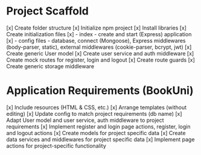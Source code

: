 # Project Scaffold

[x] Create folder structure
[x] Initialize npm project
[x] Install libraries
[x] Create initialization files
[x] - index - create and start (Express) application
[x] - config files - database, connect (Mongoose), Express middlewares (body-parser, static), external middlewares (cookie-parser, bcrypt, jwt)
[x] Create generic User model
[x] Create user service and auth middleware
[x] Create mock routes for register, login and logout
[x] Create route guards
[x] Create generic storage middleware

# Application Requirements (BookUni)

[x] Include resources (HTML & CSS, etc.)
[x] Arrange templates (without editing)
[x] Update config to match project requirements (db name)
[x] Adapt User model and user service, auth middleware to project requirements
[x] Implement register and login page actions, register, login and logout actions
[x] Create models for project specific data
[x] Create data services and middlewares for project specific data
[x] Implement page actions for project-specific functionality
